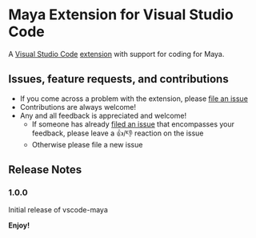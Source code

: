 # Maya Extension for Visual Studio Code

A [Visual Studio Code](https://code.visualstudio.com/) [extension](https://marketplace.visualstudio.com/VSCode) with support for coding for Maya.

## Issues, feature requests, and contributions

* If you come across a problem with the extension, please [file an issue](https://github.com/artbycrunk/vscode-maya)
* Contributions are always welcome!
* Any and all feedback is appreciated and welcome!
  - If someone has already [filed an issue](https://github.com/artbycrunk/vscode-maya) that encompasses your feedback, please leave a 👍/👎 reaction on the issue
  - Otherwise please file a new issue

## Release Notes

### 1.0.0

Initial release of vscode-maya

**Enjoy!**
